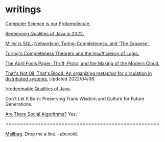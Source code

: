# writings

[Computer Science is our Protomolecule.](./protomolecule/index.md)

[Redeeming Qualities of Java in 2022.](./java/redeeming_qualities_of_java_in_2022.md)

[Miller is SQL: Networking, Turing-Completeness, and 'The Expanse'.](./miller/miller_is_sql.md)

[Turing's Completeness Theorem and the Insufficiency of Logic.](./completeness/insufficiency_of_logic.md)

[The April Fools Paper: Thrift, Proto, and the Making of the Modern Cloud.](./april/thrift.md)

[That's Not Oil, That's Blood: An organizing metaphor for circulation in distributed systems.](./thats_not_oil/thats_not_oil.md) Updated 2022/04/08.

[Irredeemable Qualities of Java.](./java/irredeemable_qualities.md)

Don't Let It Burn: Preserving Trans Wisdom and Culture for Future Generations.

[Are There Social Algorithms?](./social/are_there_social_algorithms.md) Yes.

====================================================

[Mailbag](https://github.com/ubuvoid/writings/issues). Drop me a line. -ubuvoid.
